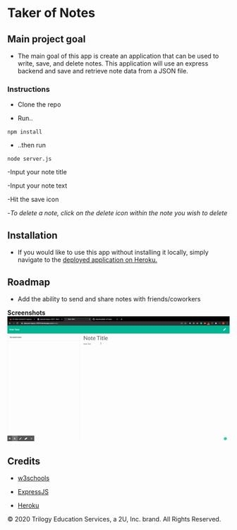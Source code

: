 # Taker of Notes

## Main project goal

- The main goal of this app is create an application that can be used to write, save, and delete notes. This application will use an express backend and save and retrieve note data from a JSON file.

### Instructions

- Clone the repo

- Run..

```
npm install
```

- ..then run

```
node server.js
```

-Input your note title

-Input your note text

-Hit the save icon

-_To delete a note, click on the delete icon within the note you wish to delete_

## Installation

- If you would like to use this app without installing it locally, simply navigate to the [deployed application on Heroku.](https://obscure-bayou-13574.herokuapp.com/notes)

## Roadmap

- Add the ability to send and share notes with friends/coworkers

**Screenshots**
![team.html](./public/assets/screenshots/taker-of-notes-screen-capture.gif 'Taker of notes screen capture')

## Credits

- [w3schools](https://www.w3schools.com/)

- [ExpressJS](https://expressjs.com/)

- [Heroku](https://devcenter.heroku.com/categories/reference)

© 2020 Trilogy Education Services, a 2U, Inc. brand. All Rights Reserved.

